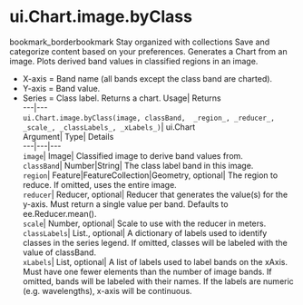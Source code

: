  
#  ui.Chart.image.byClass 
bookmark_borderbookmark Stay organized with collections  Save and categorize content based on your preferences.
Generates a Chart from an image. Plots derived band values in classified regions in an image. 
- X-axis = Band name (all bands except the class band are charted).
- Y-axis = Band value.
- Series = Class label.
Returns a chart.
Usage| Returns  
---|---  
`ui.Chart.image.byClass(image, classBand,  _region_, _reducer_, _scale_, _classLabels_, _xLabels_)`| ui.Chart  
Argument| Type| Details  
---|---|---  
`image`| Image| Classified image to derive band values from.  
`classBand`| Number|String| The class label band in this image.  
`region`| Feature|FeatureCollection|Geometry, optional| The region to reduce. If omitted, uses the entire image.  
`reducer`| Reducer, optional| Reducer that generates the value(s) for the y-axis. Must return a single value per band. Defaults to ee.Reducer.mean().  
`scale`| Number, optional| Scale to use with the reducer in meters.  
`classLabels`| List., optional| A dictionary of labels used to identify classes in the series legend. If omitted, classes will be labeled with the value of classBand.  
`xLabels`| List, optional| A list of labels used to label bands on the xAxis. Must have one fewer elements than the number of image bands. If omitted, bands will be labeled with their names. If the labels are numeric (e.g. wavelengths), x-axis will be continuous.  
